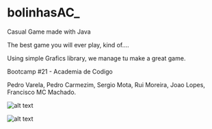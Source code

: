 # bolinhasAC_
Casual Game made with Java


The best game you will ever play, kind of....

Using simple Grafics library, we manage tu make a great game.


Bootcamp #21 - Academia de Codigo

Pedro Varela, Pedro Carmezim, Sergio Mota, Rui Moreira, Joao Lopes, Francisco MC Machado.



![alt text](https://raw.githubusercontent.com/b4ld/bolinhasAC_correction/master/back.png)


![alt text](https://raw.githubusercontent.com/b4ld/bolinhasAC_correction/master/thumb.png)
